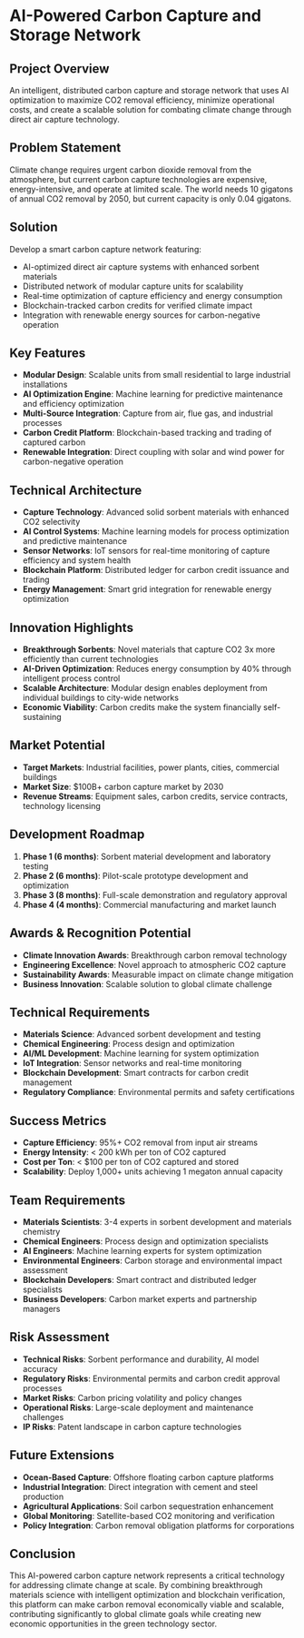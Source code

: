 # AI-Powered Carbon Capture and Storage Network

## Project Overview
An intelligent, distributed carbon capture and storage network that uses AI optimization to maximize CO2 removal efficiency, minimize operational costs, and create a scalable solution for combating climate change through direct air capture technology.

## Problem Statement
Climate change requires urgent carbon dioxide removal from the atmosphere, but current carbon capture technologies are expensive, energy-intensive, and operate at limited scale. The world needs 10 gigatons of annual CO2 removal by 2050, but current capacity is only 0.04 gigatons.

## Solution
Develop a smart carbon capture network featuring:
- AI-optimized direct air capture systems with enhanced sorbent materials
- Distributed network of modular capture units for scalability
- Real-time optimization of capture efficiency and energy consumption
- Blockchain-tracked carbon credits for verified climate impact
- Integration with renewable energy sources for carbon-negative operation

## Key Features
- **Modular Design**: Scalable units from small residential to large industrial installations
- **AI Optimization Engine**: Machine learning for predictive maintenance and efficiency optimization
- **Multi-Source Integration**: Capture from air, flue gas, and industrial processes
- **Carbon Credit Platform**: Blockchain-based tracking and trading of captured carbon
- **Renewable Integration**: Direct coupling with solar and wind power for carbon-negative operation

## Technical Architecture
- **Capture Technology**: Advanced solid sorbent materials with enhanced CO2 selectivity
- **AI Control Systems**: Machine learning models for process optimization and predictive maintenance
- **Sensor Networks**: IoT sensors for real-time monitoring of capture efficiency and system health
- **Blockchain Platform**: Distributed ledger for carbon credit issuance and trading
- **Energy Management**: Smart grid integration for renewable energy optimization

## Innovation Highlights
- **Breakthrough Sorbents**: Novel materials that capture CO2 3x more efficiently than current technologies
- **AI-Driven Optimization**: Reduces energy consumption by 40% through intelligent process control
- **Scalable Architecture**: Modular design enables deployment from individual buildings to city-wide networks
- **Economic Viability**: Carbon credits make the system financially self-sustaining

## Market Potential
- **Target Markets**: Industrial facilities, power plants, cities, commercial buildings
- **Market Size**: $100B+ carbon capture market by 2030
- **Revenue Streams**: Equipment sales, carbon credits, service contracts, technology licensing

## Development Roadmap
1. **Phase 1 (6 months)**: Sorbent material development and laboratory testing
2. **Phase 2 (6 months)**: Pilot-scale prototype development and optimization
3. **Phase 3 (8 months)**: Full-scale demonstration and regulatory approval
4. **Phase 4 (4 months)**: Commercial manufacturing and market launch

## Awards & Recognition Potential
- **Climate Innovation Awards**: Breakthrough carbon removal technology
- **Engineering Excellence**: Novel approach to atmospheric CO2 capture
- **Sustainability Awards**: Measurable impact on climate change mitigation
- **Business Innovation**: Scalable solution to global climate challenge

## Technical Requirements
- **Materials Science**: Advanced sorbent development and testing
- **Chemical Engineering**: Process design and optimization
- **AI/ML Development**: Machine learning for system optimization
- **IoT Integration**: Sensor networks and real-time monitoring
- **Blockchain Development**: Smart contracts for carbon credit management
- **Regulatory Compliance**: Environmental permits and safety certifications

## Success Metrics
- **Capture Efficiency**: 95%+ CO2 removal from input air streams
- **Energy Intensity**: < 200 kWh per ton of CO2 captured
- **Cost per Ton**: < $100 per ton of CO2 captured and stored
- **Scalability**: Deploy 1,000+ units achieving 1 megaton annual capacity

## Team Requirements
- **Materials Scientists**: 3-4 experts in sorbent development and materials chemistry
- **Chemical Engineers**: Process design and optimization specialists
- **AI Engineers**: Machine learning experts for system optimization
- **Environmental Engineers**: Carbon storage and environmental impact assessment
- **Blockchain Developers**: Smart contract and distributed ledger specialists
- **Business Developers**: Carbon market experts and partnership managers

## Risk Assessment
- **Technical Risks**: Sorbent performance and durability, AI model accuracy
- **Regulatory Risks**: Environmental permits and carbon credit approval processes
- **Market Risks**: Carbon pricing volatility and policy changes
- **Operational Risks**: Large-scale deployment and maintenance challenges
- **IP Risks**: Patent landscape in carbon capture technologies

## Future Extensions
- **Ocean-Based Capture**: Offshore floating carbon capture platforms
- **Industrial Integration**: Direct integration with cement and steel production
- **Agricultural Applications**: Soil carbon sequestration enhancement
- **Global Monitoring**: Satellite-based CO2 monitoring and verification
- **Policy Integration**: Carbon removal obligation platforms for corporations

## Conclusion
This AI-powered carbon capture network represents a critical technology for addressing climate change at scale. By combining breakthrough materials science with intelligent optimization and blockchain verification, this platform can make carbon removal economically viable and scalable, contributing significantly to global climate goals while creating new economic opportunities in the green technology sector.